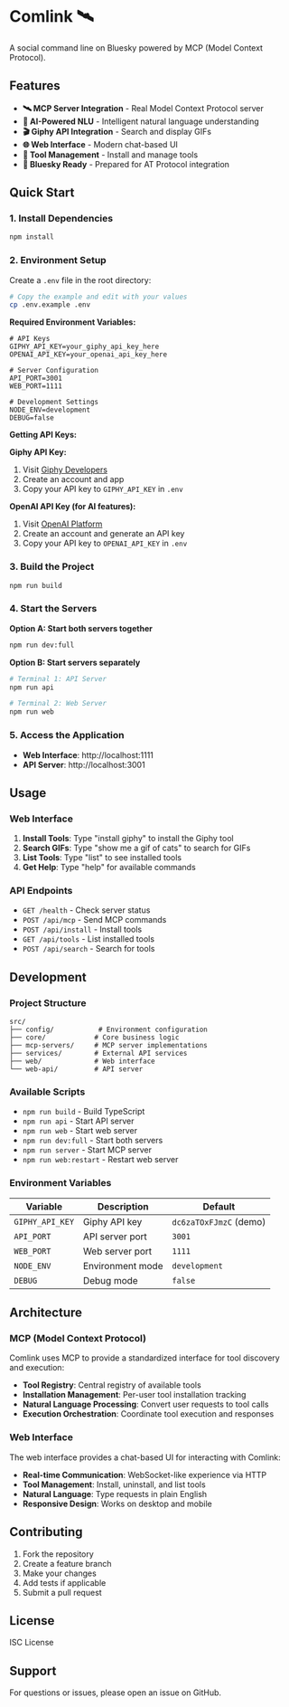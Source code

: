 # Comlink 🛰️

A social command line on Bluesky powered by MCP (Model Context Protocol).

## Features

- **🛰️ MCP Server Integration** - Real Model Context Protocol server
- **🤖 AI-Powered NLU** - Intelligent natural language understanding
- **🎬 Giphy API Integration** - Search and display GIFs
- **🌐 Web Interface** - Modern chat-based UI
- **🔧 Tool Management** - Install and manage tools
- **📡 Bluesky Ready** - Prepared for AT Protocol integration

## Quick Start

### 1. Install Dependencies

```bash
npm install
```

### 2. Environment Setup

Create a `.env` file in the root directory:

```bash
# Copy the example and edit with your values
cp .env.example .env
```

**Required Environment Variables:**

```env
# API Keys
GIPHY_API_KEY=your_giphy_api_key_here
OPENAI_API_KEY=your_openai_api_key_here

# Server Configuration
API_PORT=3001
WEB_PORT=1111

# Development Settings
NODE_ENV=development
DEBUG=false
```

**Getting API Keys:**

**Giphy API Key:**
1. Visit [Giphy Developers](https://developers.giphy.com/)
2. Create an account and app
3. Copy your API key to `GIPHY_API_KEY` in `.env`

**OpenAI API Key (for AI features):**
1. Visit [OpenAI Platform](https://platform.openai.com/api-keys)
2. Create an account and generate an API key
3. Copy your API key to `OPENAI_API_KEY` in `.env`

### 3. Build the Project

```bash
npm run build
```

### 4. Start the Servers

**Option A: Start both servers together**
```bash
npm run dev:full
```

**Option B: Start servers separately**
```bash
# Terminal 1: API Server
npm run api

# Terminal 2: Web Server
npm run web
```

### 5. Access the Application

- **Web Interface**: http://localhost:1111
- **API Server**: http://localhost:3001

## Usage

### Web Interface

1. **Install Tools**: Type "install giphy" to install the Giphy tool
2. **Search GIFs**: Type "show me a gif of cats" to search for GIFs
3. **List Tools**: Type "list" to see installed tools
4. **Get Help**: Type "help" for available commands

### API Endpoints

- `GET /health` - Check server status
- `POST /api/mcp` - Send MCP commands
- `POST /api/install` - Install tools
- `GET /api/tools` - List installed tools
- `POST /api/search` - Search for tools

## Development

### Project Structure

```
src/
├── config/           # Environment configuration
├── core/            # Core business logic
├── mcp-servers/     # MCP server implementations
├── services/        # External API services
├── web/             # Web interface
└── web-api/         # API server
```

### Available Scripts

- `npm run build` - Build TypeScript
- `npm run api` - Start API server
- `npm run web` - Start web server
- `npm run dev:full` - Start both servers
- `npm run server` - Start MCP server
- `npm run web:restart` - Restart web server

### Environment Variables

| Variable | Description | Default |
|----------|-------------|---------|
| `GIPHY_API_KEY` | Giphy API key | `dc6zaTOxFJmzC` (demo) |
| `API_PORT` | API server port | `3001` |
| `WEB_PORT` | Web server port | `1111` |
| `NODE_ENV` | Environment mode | `development` |
| `DEBUG` | Debug mode | `false` |

## Architecture

### MCP (Model Context Protocol)

Comlink uses MCP to provide a standardized interface for tool discovery and execution:

- **Tool Registry**: Central registry of available tools
- **Installation Management**: Per-user tool installation tracking
- **Natural Language Processing**: Convert user requests to tool calls
- **Execution Orchestration**: Coordinate tool execution and responses

### Web Interface

The web interface provides a chat-based UI for interacting with Comlink:

- **Real-time Communication**: WebSocket-like experience via HTTP
- **Tool Management**: Install, uninstall, and list tools
- **Natural Language**: Type requests in plain English
- **Responsive Design**: Works on desktop and mobile

## Contributing

1. Fork the repository
2. Create a feature branch
3. Make your changes
4. Add tests if applicable
5. Submit a pull request

## License

ISC License

## Support

For questions or issues, please open an issue on GitHub.
